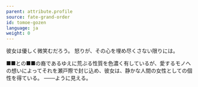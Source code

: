 ```yaml
---
parent: attribute.profile
source: fate-grand-order
id: tomoe-gozen
language: ja
weight: 0
---
```


彼女は優しく微笑むだろう。
怒りが、その心を埋め尽くさない限りには。

■■との■■の裔であるゆえに荒ぶる性質を色濃く有しているが、愛するモノへの想いによってそれを瀬戸際で封じ込め、彼女は、静かな人間の女性としての個性を得ている。
───ように見える。
